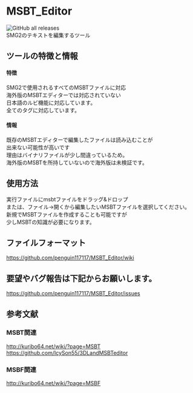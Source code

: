 # MSBT_Editor
<img alt="GitHub all releases" src="https://img.shields.io/github/downloads/penguin117117/MSBT_Editor/total"><br>
SMG2のテキストを編集するツール

## ツールの特徴と情報
#### 特徴
SMG2で使用されるすべてのMSBTファイルに対応</br>
海外版のMSBTエディターでは対応されていない</br>
日本語のルビ機能に対応しています。</br>
全てのタグに対応しています。</br>
#### 情報
既存のMSBTエディターで編集したファイルは読み込むことが</br>
出来ない可能性が高いです</br>
理由はバイナリファイルが少し間違っているため。</br>
海外版のMSBTを所持していないので海外版は未検証です。
## 使用方法
実行ファイルにmsbtファイルをドラッグ&ドロップ</br>
または、ファイル→開くから編集したいMSBTファイルを選択してください。</br>
新規でMSBTファイルを作成することも可能ですが</br>
少しMSBTの知識が必要になります。
## ファイルフォーマット
https://github.com/penguin117117/MSBT_Editor/wiki

## 要望やバグ報告は下記からお願いします。
https://github.com/penguin117117/MSBT_Editor/issues

## 参考文献
### MSBT関連
http://kuribo64.net/wiki/?page=MSBT</br>
https://github.com/IcySon55/3DLandMSBTeditor
### MSBF関連
http://kuribo64.net/wiki/?page=MSBF
